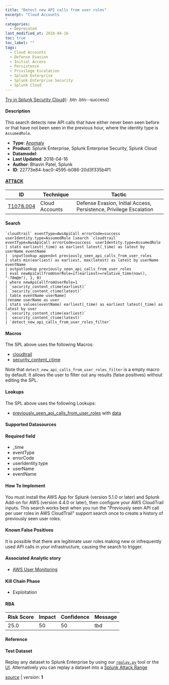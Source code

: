 ```yaml
---
title: "Detect new API calls from user roles"
excerpt: "Cloud Accounts
"
categories:
  - Deprecated
last_modified_at: 2018-04-16
toc: true
toc_label: ""
tags:
  - Cloud Accounts
  - Defense Evasion
  - Initial Access
  - Persistence
  - Privilege Escalation
  - Splunk Enterprise
  - Splunk Enterprise Security
  - Splunk Cloud
---
```




[Try in Splunk Security Cloud](https://www.splunk.com/en_us/cyber-security.html){: .btn .btn--success}

#### Description

This search detects new API calls that have either never been seen before or that have not been seen in the previous hour, where the identity type is `AssumedRole`.

- **Type**: [Anomaly](https://github.com/splunk/security_content/wiki/object-Analytic-Types)
- **Product**: Splunk Enterprise, Splunk Enterprise Security, Splunk Cloud
- **Datamodel**: 
- **Last Updated**: 2018-04-16
- **Author**: Bhavin Patel, Splunk
- **ID**: 22773e84-bac0-4595-b086-20d3f335b4f1


#### [ATT&CK](https://attack.mitre.org/)

| ID             | Technique        |  Tactic             |
| -------------- | ---------------- |-------------------- |
| [T1078.004](https://attack.mitre.org/techniques/T1078/004/) | Cloud Accounts | Defense Evasion, Initial Access, Persistence, Privilege Escalation |

#### Search

```
`cloudtrail` eventType=AwsApiCall errorCode=success userIdentity.type=AssumedRole [search `cloudtrail` eventType=AwsApiCall errorCode=success  userIdentity.type=AssumedRole 
| stats earliest(_time) as earliest latest(_time) as latest by userName eventName 
|  inputlookup append=t previously_seen_api_calls_from_user_roles 
| stats min(earliest) as earliest, max(latest) as latest by userName eventName 
| outputlookup previously_seen_api_calls_from_user_roles
| eval newApiCallfromUserRole=if(earliest>=relative_time(now(), "-70m@m"), 1, 0) 
| where newApiCallfromUserRole=1 
| `security_content_ctime(earliest)` 
| `security_content_ctime(latest)` 
| table eventName userName]  
|rename userName as user
| stats values(eventName) earliest(_time) as earliest latest(_time) as latest by user 
| `security_content_ctime(earliest)` 
| `security_content_ctime(latest)` 
| `detect_new_api_calls_from_user_roles_filter`
```

#### Macros
The SPL above uses the following Macros:
* [cloudtrail](https://github.com/splunk/security_content/blob/develop/macros/cloudtrail.yml)
* [security_content_ctime](https://github.com/splunk/security_content/blob/develop/macros/security_content_ctime.yml)

Note that `detect_new_api_calls_from_user_roles_filter` is a empty macro by default. It allows the user to filter out any results (false positives) without editing the SPL.

#### Lookups
The SPL above uses the following Lookups:

* [previously_seen_api_calls_from_user_roles](https://github.com/splunk/security_content/blob/develop/lookups/previously_seen_api_calls_from_user_roles.yml) with [data](https://github.com/splunk/security_content/tree/develop/lookups/previously_seen_api_calls_from_user_roles.csv)

#### Supported Datasources


#### Required field
* _time
* eventType
* errorCode
* userIdentity.type
* userName
* eventName


#### How To Implement
You must install the AWS App for Splunk (version 5.1.0 or later) and Splunk Add-on for AWS (version 4.4.0 or later), then configure your AWS CloudTrail inputs. This search works best when you run the "Previously seen API call per user roles in AWS CloudTrail" support search once to create a history of previously seen user roles.

#### Known False Positives
It is possible that there are legitimate user roles making new or infrequently used API calls in your infrastructure, causing the search to trigger.

#### Associated Analytic story
* [AWS User Monitoring](/stories/aws_user_monitoring)


#### Kill Chain Phase
* Exploitation



#### RBA

| Risk Score  | Impact      | Confidence   | Message      |
| ----------- | ----------- |--------------|--------------|
| 25.0 | 50 | 50 | tbd |




#### Reference


#### Test Dataset
Replay any dataset to Splunk Enterprise by using our [`replay.py`](https://github.com/splunk/attack_data#using-replaypy) tool or the [UI](https://github.com/splunk/attack_data#using-ui).
Alternatively you can replay a dataset into a [Splunk Attack Range](https://github.com/splunk/attack_range#replay-dumps-into-attack-range-splunk-server)



[*source*](https://github.com/splunk/security_content/tree/develop/detections/deprecated/detect_new_api_calls_from_user_roles.yml) \| *version*: **1**